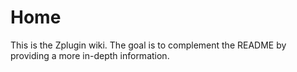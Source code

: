 # Home

This is the Zplugin wiki. The goal is to complement the README by providing a more in-depth information.
